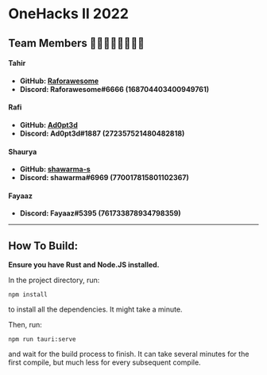 # OneHacks II 2022
## Team Members 👦🏾👨🏾👨🏾👦🏾
#### Tahir
- **GitHub: [Raforawesome](https://github.com/Raforawesome)**
- **Discord: Raforawesome#6666 (168704403400949761)**

#### Rafi
- **GitHub: [Ad0pt3d](https://github.com/Ad0pt3d)**
- **Discord: Ad0pt3d#1887 (272357521480482818)**

#### Shaurya
- **GitHub: [shawarma-s](https://github.com/shawarma-s)**
- **Discord: shawarma#6969 (770017815801102367)**

#### Fayaaz
- **Discord: Fayaaz#5395 (761733878934798359)**
---

## How To Build:

**Ensure you have Rust and Node.JS installed.**

In the project directory, run:
```
npm install
```
to install all the dependencies. It might take a minute.

Then, run:
```
npm run tauri:serve
```
and wait for the build process to finish.  It can take several minutes for the first compile, but much less for every subsequent compile.